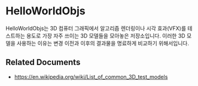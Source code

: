# HelloWorldObjs

HelloWorldObjs는 3D 컴퓨터 그래픽에서 알고리즘 렌더링이나 시각 효과(VFX)를 테스트하는 용도로 가장 자주 쓰이는 3D 모델들을 모아놓은 저장소입니다. 이러한 3D 모델을 사용하는 이유는 변경 이전과 이후의 결과물을 명료하게 비교하기 위해서입니다.

## Related Documents

- <https://en.wikipedia.org/wiki/List_of_common_3D_test_models>
